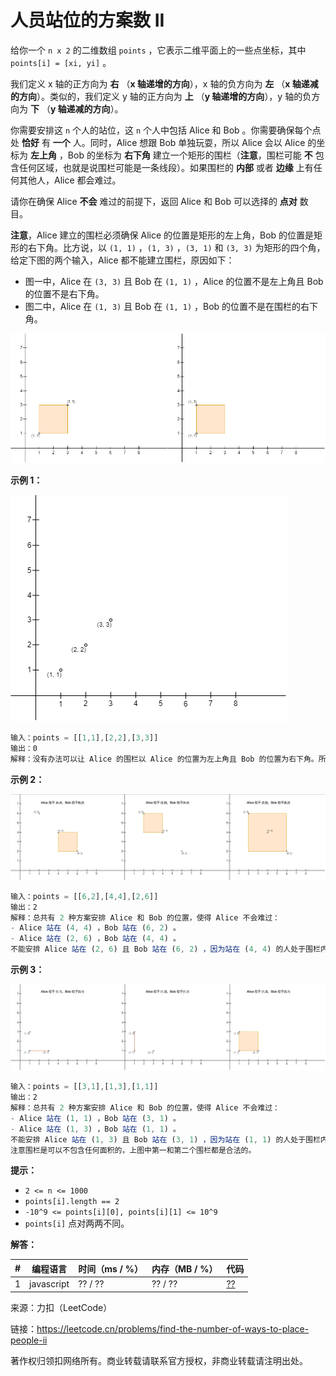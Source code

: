 # 人员站位的方案数 II

给你一个 `n x 2` 的二维数组 `points` ，它表示二维平面上的一些点坐标，其中 `points[i] = [xi, yi]` 。

我们定义 x 轴的正方向为 **右** （**x 轴递增的方向**），x 轴的负方向为 **左** （**x 轴递减的方向**）。类似的，我们定义 y 轴的正方向为 **上** （**y 轴递增的方向**），y 轴的负方向为 **下** （**y 轴递减的方向**）。

你需要安排这 `n` 个人的站位，这 `n` 个人中包括 Alice 和 Bob 。你需要确保每个点处 **恰好** 有 **一个** 人。同时，Alice 想跟 Bob 单独玩耍，所以 Alice 会以 Alice 的坐标为 **左上角** ，Bob 的坐标为 **右下角** 建立一个矩形的围栏（**注意**，围栏可能 **不** 包含任何区域，也就是说围栏可能是一条线段）。如果围栏的 **内部** 或者 **边缘** 上有任何其他人，Alice 都会难过。

请你在确保 Alice **不会** 难过的前提下，返回 Alice 和 Bob 可以选择的 **点对** 数目。

**注意**，Alice 建立的围栏必须确保 Alice 的位置是矩形的左上角，Bob 的位置是矩形的右下角。比方说，以 `(1, 1)` ，`(1, 3)` ，`(3, 1)` 和 `(3, 3)` 为矩形的四个角，给定下图的两个输入，Alice 都不能建立围栏，原因如下：

- 图一中，Alice 在 `(3, 3)` 且 Bob 在 `(1, 1)` ，Alice 的位置不是左上角且 Bob 的位置不是右下角。
- 图二中，Alice 在 `(1, 3)` 且 Bob 在 `(1, 1)` ，Bob 的位置不是在围栏的右下角。

![题目说明](./question.png)

**示例 1：**

![示例1](./eg1.png)

``` javascript
输入：points = [[1,1],[2,2],[3,3]]
输出：0
解释：没有办法可以让 Alice 的围栏以 Alice 的位置为左上角且 Bob 的位置为右下角。所以我们返回 0 。
```

**示例 2：**

![示例2](./eg2.jpeg)

``` javascript
输入：points = [[6,2],[4,4],[2,6]]
输出：2
解释：总共有 2 种方案安排 Alice 和 Bob 的位置，使得 Alice 不会难过：
- Alice 站在 (4, 4) ，Bob 站在 (6, 2) 。
- Alice 站在 (2, 6) ，Bob 站在 (4, 4) 。
不能安排 Alice 站在 (2, 6) 且 Bob 站在 (6, 2) ，因为站在 (4, 4) 的人处于围栏内。
```

**示例 3：**

![示例1](./eg3.jpeg)

``` javascript
输入：points = [[3,1],[1,3],[1,1]]
输出：2
解释：总共有 2 种方案安排 Alice 和 Bob 的位置，使得 Alice 不会难过：
- Alice 站在 (1, 1) ，Bob 站在 (3, 1) 。
- Alice 站在 (1, 3) ，Bob 站在 (1, 1) 。
不能安排 Alice 站在 (1, 3) 且 Bob 站在 (3, 1) ，因为站在 (1, 1) 的人处于围栏内。
注意围栏是可以不包含任何面积的，上图中第一和第二个围栏都是合法的。
```

**提示：**

- `2 <= n <= 1000`
- `points[i].length == 2`
- `-10^9 <= points[i][0], points[i][1] <= 10^9`
- `points[i]` 点对两两不同。

**解答：**

**#**|**编程语言**|**时间（ms / %）**|**内存（MB / %）**|**代码**
------|----------|-----------------|----------------|--------
1|javascript|?? / ??|?? / ??|[??](./javascript/ac_v1.js)

来源：力扣（LeetCode）

链接：https://leetcode.cn/problems/find-the-number-of-ways-to-place-people-ii

著作权归领扣网络所有。商业转载请联系官方授权，非商业转载请注明出处。
